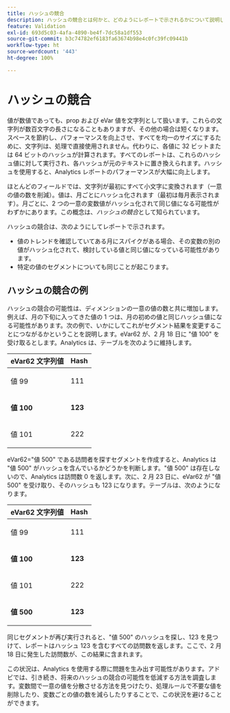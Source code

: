 ```yaml
---
title: ハッシュの競合
description: ハッシュの競合とは何かと、どのようにレポートで示されるかについて説明します。
feature: Validation
exl-id: 693d5c03-4afa-4890-be4f-7dc58a1df553
source-git-commit: b3c74782ef6183fa63674b98e4c0fc39fc09441b
workflow-type: ht
source-wordcount: '443'
ht-degree: 100%

---
```


# ハッシュの競合

値が数値であっても、prop および eVar 値を文字列として扱います。これらの文字列が数百文字の長さになることもありますが、その他の場合は短くなります。スペースを節約し、パフォーマンスを向上させ、すべてを均一のサイズにするために、文字列は、処理で直接使用されません。代わりに、各値に 32 ビットまたは 64 ビットのハッシュが計算されます。すべてのレポートは、これらのハッシュ値に対して実行され、各ハッシュが元のテキストに置き換えられます。ハッシュを使用すると、Analytics レポートのパフォーマンスが大幅に向上します。

ほとんどのフィールドでは、文字列が最初にすべて小文字に変換されます（一意の値の数を削減）。値は、月ごとにハッシュ化されます（最初は毎月表示されます）。月ごとに、2 つの一意の変数値がハッシュ化されて同じ値になる可能性がわずかにあります。この概念は、*ハッシュの競合*&#x200B;として知られています。

ハッシュの競合は、次のようにしてレポートで示されます。

* 値のトレンドを確認していてある月にスパイクがある場合、その変数の別の値がハッシュ化されて、検討している値と同じ値になっている可能性があります。
* 特定の値のセグメントについても同じことが起こります。

## ハッシュの競合の例

ハッシュの競合の可能性は、ディメンションの一意の値の数と共に増加します。例えば、月の下旬に入ってきた値の 1 つは、月の初めの値と同じハッシュ値になる可能性があります。次の例で、いかにしてこれがセグメント結果を変更することにつながるかということを説明します。eVar62 が、2 月 18 日に &quot;値 100&quot; を受け取るとします。Analytics は、テーブルを次のように維持します。

<table id="table_6A49D1D5932E485DB2083154897E5074"> 
 <thead> 
  <tr> 
   <th colname="col1" class="entry"> eVar62 文字列値 </th> 
   <th colname="col2" class="entry"> Hash </th> 
  </tr> 
 </thead>
 <tbody> 
  <tr> 
   <td colname="col1"> <p> 値 99 </p> </td> 
   <td colname="col2"> <p> 111 </p> </td> 
  </tr> 
  <tr> 
   <td colname="col1"> <p> <b>値 100</b> </p> </td> 
   <td colname="col2"> <p> <b> 123</b> </p> </td> 
  </tr> 
  <tr> 
   <td colname="col1"> <p> 値 101 </p> </td> 
   <td colname="col2"> <p> 222 </p> </td> 
  </tr> 
 </tbody> 
</table>

eVar62=&quot;値 500&quot; である訪問者を探すセグメントを作成すると、Analytics は &quot;値 500&quot; がハッシュを含んでいるかどうかを判断します。&quot;値 500&quot; は存在しないので、Analytics は訪問数 0 を返します。次に、2 月 23 日に、eVar62 が &quot;値 500&quot; を受け取り、そのハッシュも 123 になります。テーブルは、次のようになります。

<table id="table_5FCF0BCDA5E740CCA266A822D9084C49"> 
 <thead> 
  <tr> 
   <th colname="col1" class="entry"> eVar62 文字列値 </th> 
   <th colname="col2" class="entry"> Hash </th> 
  </tr> 
 </thead>
 <tbody> 
  <tr> 
   <td colname="col1"> <p> 値 99 </p> </td> 
   <td colname="col2"> <p> 111 </p> </td> 
  </tr> 
  <tr> 
   <td colname="col1"> <p> <b>値 100</b> </p> </td> 
   <td colname="col2"> <p> <b> 123</b> </p> </td> 
  </tr> 
  <tr> 
   <td colname="col1"> <p> 値 101 </p> </td> 
   <td colname="col2"> <p> 222 </p> </td> 
  </tr> 
  <tr> 
   <td colname="col1"> <p> <b>値 500</b> </p> </td> 
   <td colname="col2"> <p> <b> 123</b> </p> </td> 
  </tr> 
 </tbody> 
</table>

同じセグメントが再び実行されると、&quot;値 500&quot; のハッシュを探し、123 を見つけて、レポートはハッシュ 123 を含むすべての訪問数を返します。ここで、2 月 18 日に発生した訪問数が、この結果に含まれます。

この状況は、Analytics を使用する際に問題を生み出す可能性があります。アドビでは、引き続き、将来のハッシュの競合の可能性を低減する方法を調査します。変数間で一意の値を分散させる方法を見つけたり、処理ルールで不要な値を削除したり、変数ごとの値の数を減らしたりすることで、この状況を避けることができます。
